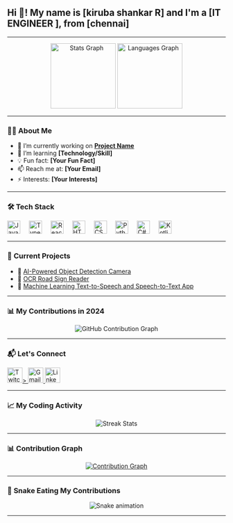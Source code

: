 <h2 align="left">Hi 👋! My name is [kiruba shankar R] and I'm a [IT ENGINEER ], from [chennai]</h2>

---

<div align="center">
  <img src="https://github-readme-stats.vercel.app/api?username=yourusername&hide_title=false&hide_rank=false&show_icons=true&include_all_commits=true&count_private=true&disable_animations=false&theme=dracula&locale=en&hide_border=false" height="150" alt="Stats Graph" />
  <img src="https://github-readme-stats.vercel.app/api/top-langs?username=yourusername&locale=en&hide_title=false&layout=compact&card_width=320&langs_count=5&theme=dracula&hide_border=false" height="150" alt="Languages Graph" />
</div>

---

### 👨‍💻 **About Me**
- 🔭 I’m currently working on **[Project Name](#)**
- 🌱 I’m learning **[Technology/Skill]**
- 💡 Fun fact: **[Your Fun Fact]**
- 📫 Reach me at: **[Your Email]**
- ⚡ Interests: **[Your Interests]**

---

### 🛠 **Tech Stack**
<div align="left">
  <img src="https://cdn.jsdelivr.net/gh/devicons/devicon/icons/javascript/javascript-original.svg" height="30" alt="JavaScript Logo" />
  <img width="12" />
  <img src="https://cdn.jsdelivr.net/gh/devicons/devicon/icons/typescript/typescript-original.svg" height="30" alt="TypeScript Logo" />
  <img width="12" />
  <img src="https://cdn.jsdelivr.net/gh/devicons/devicon/icons/react/react-original.svg" height="30" alt="React Logo" />
  <img width="12" />
  <img src="https://cdn.jsdelivr.net/gh/devicons/devicon/icons/html5/html5-original.svg" height="30" alt="HTML5 Logo" />
  <img width="12" />
  <img src="https://cdn.jsdelivr.net/gh/devicons/devicon/icons/css3/css3-original.svg" height="30" alt="CSS3 Logo" />
  <img width="12" />
  <img src="https://cdn.jsdelivr.net/gh/devicons/devicon/icons/python/python-original.svg" height="30" alt="Python Logo" />
  <img width="12" />
  <img src="https://cdn.jsdelivr.net/gh/devicons/devicon/icons/csharp/csharp-original.svg" height="30" alt="C# Logo" />
  <img width="12" />
  <img src="https://cdn.jsdelivr.net/gh/devicons/devicon/icons/kotlin/kotlin-original.svg" height="30" alt="Kotlin Logo" />
</div>

---

### 🌟 **Current Projects**
- 📸 [AI-Powered Object Detection Camera](#)
- 🚀 [OCR Road Sign Reader](#)
- 🤖 [Machine Learning Text-to-Speech and Speech-to-Text App](#)

---

### 📊 **My Contributions in 2024**
<div align="center">
  <img src="./path_to_image/image.png" alt="GitHub Contribution Graph" />
</div>

---

### 📬 **Let's Connect**
  </a>
  <a href="https://twitch.tv/yourprofile" target="_blank">
    <img src="https://img.shields.io/static/v1?message=Twitch&logo=twitch&label=&color=9146FF&logoColor=white&labelColor=&style=for-the-badge" height="35" alt="Twitch Logo" />>
  </a>
  <a href="mailto:221501508@rajalakshmi.edu.in" target="_blank">
    <img src="https://mail.google.com/mail/u/0/?hl=en#inbox" height="35" alt="Gmail Logo" />
  </a>
  <a href="https://linkedin.com/in/yourprofile" target="_blank">
    <img src="https://img.shields.io/static/v1?message=LinkedIn&logo=linkedin&label=&color=0077B5&logoColor=white&labelColor=&style=for-the-badge" height="35" alt="LinkedIn Logo" />
  </a>
</div>

---

### 📈 **My Coding Activity**
<div align="center">
  <img src="https://github-readme-streak-stats.herokuapp.com/?user=yourusername&theme=dracula&hide_border=false" alt="Streak Stats" />
</div>

---

### 📊 **Contribution Graph**
<div align="center">
  <a href="https://github.com/yourusername">
    <img src="https://github-contributor-stats.vercel.app/api?username=yourusername&limit=5&theme=dracula&combine_all_yearly_contributions=true" alt="Contribution Graph" />
  </a>
</div>

---

### 🐍 **Snake Eating My Contributions**
<div align="center">
  <img src="https://raw.githubusercontent.com/yourusername/yourusername/output/snake.svg" alt="Snake animation" />
</div>

---
